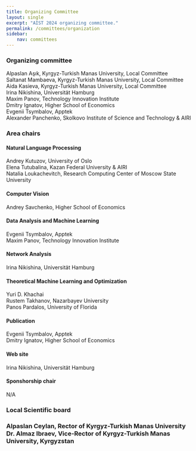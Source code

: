 ```yaml
---
title: Organizing Committee
layout: single
excerpt: "AIST 2024 organizing committee."
permalink: /committees/organization
sidebar: 
    nav: committees 
---
```


<h3>Organizing committee</h3>
<!--Habet Madoyan, American University of Armenia<br/>
Amalya Hambardzumyan, American University of Armenia<br/>-->
Alpaslan Aşık, Kyrgyz-Turkish Manas University, Local Committee<br/>
Saltanat Mambaeva, Kyrgyz-Turkish Manas University, Local Committee<br/>
Aida Kasieva, Kyrgyz-Turkish Manas University, Local Committee<br/>
Irina Nikishina, Universität Hamburg<br/>
Maxim Panov, Technology Innovation Institute<br/>
Dmitry Ignatov, Higher School of Economics<br/>
Evgenii Tsymbalov, Apptek<br/>
Alexander Panchenko, Skolkovo Institute of Science and Technology & AIRI<br/>

<h3>Area chairs</h3>

<h4>Natural Language Processing</h4>
Andrey Kutuzov, University of Oslo<br/>
Elena Tutubalina, Kazan Federal University & AIRI<br/>
Natalia Loukachevitch, Research Computing Center of Moscow State University

<h4>Computer Vision</h4>
Andrey Savchenko, Higher School of Economics<br>

<h4>Data Analysis and Machine Learning</h4>
Evgenii Tsymbalov, Apptek<br/>
Maxim Panov, Technology Innovation Institute

<h4>Network Analysis</h4>
Irina Nikishina, Universität Hamburg<br/>

<h4>Theoretical Machine Learning and Optimization</h4>
Yuri D. Khachai<br/> 
Rustem Takhanov, Nazarbayev University<br/>  
Panos Pardalos, University of Florida 

<h4>Publication</h4>
Evgenii Tsymbalov, Apptek<br/>
Dmitry Ignatov, Higher School of Economics 

<h4>Web site</h4>
Irina Nikishina, Universität Hamburg<br>

<h4>Sponshorship chair</h4>
N/A


<h3>Local Scientific board<h3>
Alpaslan Ceylan, Rector of Kyrgyz-Turkish Manas University<br/>
Dr. Almaz Ibraev, Vice-Rector of Kyrgyz-Turkish Manas University, Kyrgyzstan

<!--Michael Khachay, Krasovsky Institute of Mathematics and Mechanics<br/>
Panos Pardalos, University of Florida
<h3>Volunteers</h3> 
 -->
